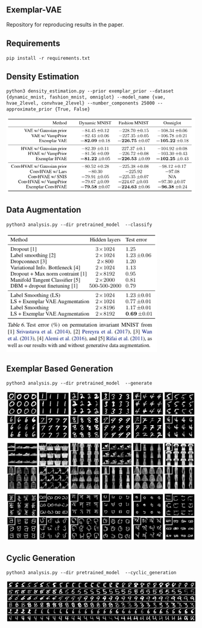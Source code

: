## Exemplar-VAE
Repository for reproducing results in the paper. 

## Requirements
```
pip install -r requirements.txt
```

## Density Estimation 
```
python3 density_estimation.py --prior exemplar_prior --dataset {dynamic_mnist, fashion_mnist, omniglot} --model_name {vae, hvae_2level, convhvae_2level} --number_components 25000 --approximate_prior {True, False} 
```
<img src="images/density_estimation.png" width="500"/>


## Data Augmentation
```
python3 analysis.py --dir pretrained_model  --classify
```
<img src="images/data_augmentation.png" width="400"/>


## Exemplar Based Generation
```
python3 analysis.py --dir pretrained_model  --generate
```
<img src="images/exemplar_generation.png" width="600"/>



## Cyclic Generation
```
python3 analysis.py --dir pretrained_model  --cyclic_generation
```
<img src="images/cyclic_generation.png" width="600"/>

